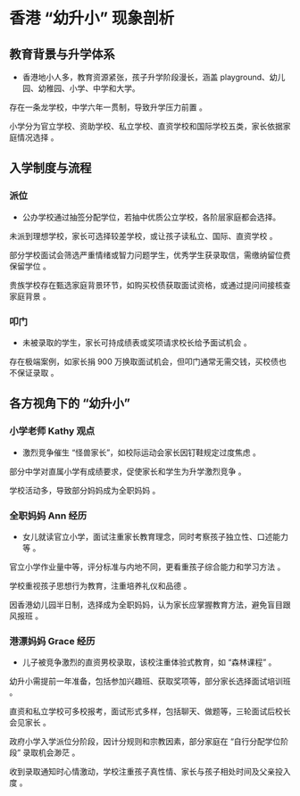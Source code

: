 # 香港 “幼升小” 现象剖析

## 教育背景与升学体系

- 香港地小人多，教育资源紧张，孩子升学阶段漫长，涵盖 playground、幼儿园、幼稚园、小学、中学和大学。

存在一条龙学校，中学六年一贯制，导致升学压力前置 。

小学分为官立学校、资助学校、私立学校、直资学校和国际学校五类，家长依据家庭情况选择 。

## 入学制度与流程

### 派位

- 公办学校通过抽签分配学位，若抽中优质公立学校，各阶层家庭都会选择。

未派到理想学校，家长可选择较差学校，或让孩子读私立、国际、直资学校 。

部分学校面试会筛选严重情绪或智力问题学生，优秀学生获录取信，需缴纳留位费保留学位 。

贵族学校存在甄选家庭背景环节，如购买校债获取面试资格，或通过提问间接核查家庭背景 。

### 叩门

- 未被录取的学生，家长可持成绩表或奖项请求校长给予面试机会 。

存在极端案例，如家长捐 900 万换取面试机会，但叩门通常无需交钱，买校债也不保证录取 。

## 各方视角下的 “幼升小”

### 小学老师 Kathy 观点

- 激烈竞争催生 “怪兽家长”，如校际运动会家长因钉鞋规定过度焦虑 。

部分中学对直属小学有成绩要求，促使家长和学生为升学激烈竞争 。

学校活动多，导致部分妈妈成为全职妈妈 。

### 全职妈妈 Ann 经历

- 女儿就读官立小学，面试注重家长教育理念，同时考察孩子独立性、口述能力等 。

官立小学作业量中等，评分标准与内地不同，更看重孩子综合能力和学习方法 。

学校重视孩子思想行为教育，注重培养礼仪和品德 。

因香港幼儿园半日制，选择成为全职妈妈，认为家长应掌握教育方法，避免盲目跟风报班 。

### 港漂妈妈 Grace 经历

- 儿子被竞争激烈的直资男校录取，该校注重体验式教育，如 “森林课程” 。

幼升小需提前一年准备，包括参加兴趣班、获取奖项等，部分家长选择面试培训班 。

直资和私立学校可多校报考，面试形式多样，包括聊天、做题等，三轮面试后校长会见家长 。

政府小学入学派位分阶段，因计分规则和宗教因素，部分家庭在 “自行分配学位阶段” 录取机会渺茫 。

收到录取通知时心情激动，学校注重孩子真性情、家长与孩子相处时间及父亲投入度 。